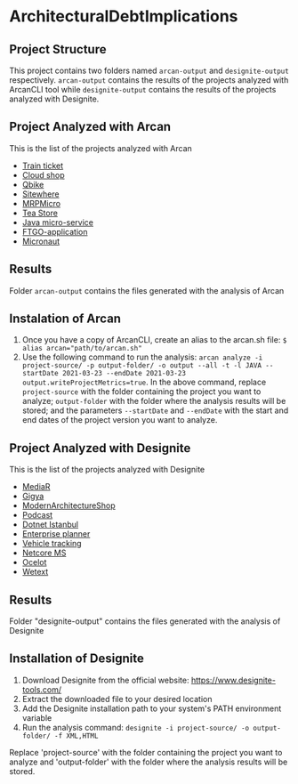 # ArchitecturalDebtImplications

## Project Structure

This project contains two folders named `arcan-output` and `designite-output` respectively. `arcan-output` contains the results of the projects analyzed with ArcanCLI tool while `designite-output` contains the results of the projects analyzed with Designite. 

## Project Analyzed with Arcan

This is the list of the projects analyzed with Arcan

* [Train ticket](https://github.com/FudanSELab/train-ticket)
* [Cloud shop](https://github.com/yun19830206/CloudShop-MicroService-Architecture)
* [Qbike](https://github.com/JoeCao/qbike)
* [Sitewhere](https://github.com/sitewhere/sitewhere)
* [MRPMicro](https://github.com/microsoft/PartsUnlimitedMRP)
* [Tea Store](https://github.com/DescartesResearch/TeaStore)
* [Java micro-service](https://github.com/apssouza22/java-microservice)
* [FTGO-application](https://github.com/microservices-patterns/ftgo-application)
* [Micronaut](https://github.com/asc-lab/micronaut-microservices-poc)

## Results

Folder `arcan-output` contains the files generated with the analysis of Arcan

## Instalation of Arcan

1. Once you have a copy of ArcanCLI, create an alias to the arcan.sh file: `$ alias arcan="path/to/arcan.sh"`
2. Use the following command to run the analysis: `arcan analyze -i project-source/ -p output-folder/ -o output --all -t -l JAVA --startDate 2021-03-23 --endDate 2021-03-23 output.writeProjectMetrics=true`. In the above command, replace `project-source` with the folder containing the project you want to analyze; `output-folder` with the folder where the analysis results will be stored; and the parameters `--startDate` and `--endDate` with the start and end dates of the project version you want to analyze.

## Project Analyzed with Designite

This is the list of the projects analyzed with Designite

* [MediaR](https://github.com/jbogard/MediatR)
* [Gigya](https://github.com/gigya/microdot)
* [ModernArchitectureShop](https://github.com/alugili/ModernArchitectureShop)
* [Podcast](https://github.com/microsoft/dotnet-podcasts)
* [Dotnet Istanbul](https://github.com/suadev/dotnet-istanbul-microservices-demo)
* [Enterprise planner](https://github.com/gfawcett22/EnterprisePlanner)
* [Vehicle tracking](https://github.com/mohamed-abdo/vehicle-tracking-microservices)
* [Netcore MS](https://github.com/aspnetrun/run-aspnetcore-microservices)
* [Ocelot](https://github.com/ThreeMammals/Ocelot)
* [Wetext](https://github.com/daxnet/we-text)

## Results

Folder "designite-output" contains the files generated with the analysis of Designite

## Installation of Designite

1. Download Designite from the official website: https://www.designite-tools.com/
2. Extract the downloaded file to your desired location
3. Add the Designite installation path to your system's PATH environment variable
4. Run the analysis command: `designite -i project-source/ -o output-folder/ -f XML,HTML`

Replace 'project-source' with the folder containing the project you want to analyze and 'output-folder' with the folder where the analysis results will be stored.
